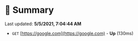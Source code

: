 # 📖 Summary
Last updated: **5/5/2021, 7:04:44 AM**

- `GET` [https://google.com](https://google.com) - **Up** (130ms)
